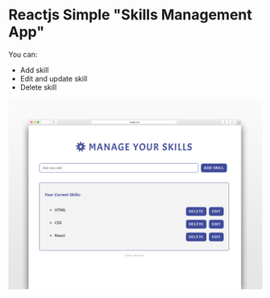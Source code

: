 # Reactjs Simple "Skills Management App"

You can:
- Add skill
- Edit and update skill
- Delete skill

![SkillsReactApp](img/skills.png)


